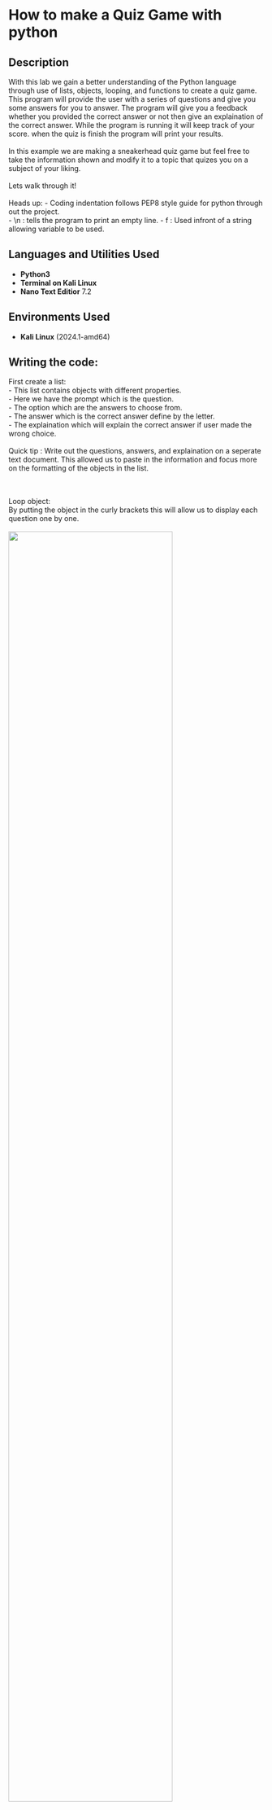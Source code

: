 <h1>How to make a Quiz Game with python</h1>


<h2>Description</h2>
With this lab we gain a better understanding of the Python language through use of lists, objects, looping, and functions to create a quiz game.
This program will provide the user with a series of questions and give you some answers for you to answer. The program will give you a feedback whether you provided the correct answer or not then give an explaination of the correct answer. While the program is running it will keep track of your score. when the quiz is finish the program will print your results. <br/>
<br/>
In this example we are making a sneakerhead quiz game but feel free to take the information shown and modify it to a topic that quizes you on a subject of your liking.  <br />
<br/>
Lets walk through it!<br/>
<br/>
Heads up:
- Coding indentation follows PEP8 style guide for python through out the project.<br/>
- \n : tells the program to print an empty line.
- f : Used infront of a string allowing variable to be used. 

<h2>Languages and Utilities Used</h2>

- <b>Python3</b>
- <b>Terminal on Kali Linux</b> 
- <b>Nano Text Editior</b> 7.2

<h2>Environments Used </h2>

- <b>Kali Linux</b> (2024.1-amd64)

<h2>Writing the code:</h2>

<p>
First create a list: <br/>
- This list contains objects with different properties.<br/>
  - Here we have the prompt which is the question.<br/>
  - The option which are the answers to choose from.<br/>
  - The answer which is the correct answer define by the letter.<br/>
  - The explaination which will explain the correct answer if user made the wrong choice.<br/>
<br/>
  Quick tip : Write out the questions, answers, and explaination on a seperate text document. This allowed us to paste in the information and focus more on the formatting of the objects in the list.<br/>
<br />
<br />

Loop object:  <br/>
By putting the object in the curly brackets this will allow us to display each question one by one.<br/>
<br />
<img src="images/1-qgame.png" height="80%" width="80%">
<br />
<br />
Define the function:  <br/>
<br />
Once the list of questions are in place, define a function. In the example below the function is run_quiz and will take the parameters of questions which will run at the end. <br/>
- Next, initialize a score variable at zero to keep track of the user score <br />
<br />
<img src="images/2-qgame.png" height="80%" width="80%">
<br />
- Create a for loop for these questions. This loops though all of the individual objects (prompt, option, answer, and explanation) where the question variable refers to each object in the array respectively.<br/>
  - Inside the loop, print the question in the terminal. Print out the question by accessing the prompt attribute of the questions object.<br/>
    Coding indentation follows PEP8 style guide for python through out the project.<br/>
    <br />
    <img src="images/3-qgame.png" height="80%" width="80%">
    <br />
  - Create another for loop inside our question loop. The variable is option and we are accessing the options attribure of the questions objects.  <br />
    This will print out the answer choices line by line.  <br />
    <img src="images/4-qgame.png" height="80%" width="80%">
    <br />
  - Lets check on our code to make sure nothing is broken. <br />
    Use the run_quiz(questions) command outside and below of defined run_quiz funtion.<br />
    <img src="images/5-qgame.png" height="80%" width="80%"><br />
    <br />
    It shoukd look like this if everything is up and running. <br />
    <br />
    <img src="images/6-qgame.png" height="80%" width="80%">
    <br />
  - Now we have to ask the user for the answer. Back in the text editor inside our defined run_quiz(questions) function, define a variable called answer and set it equal to input. Inside the input is the prompt or the question print to the user.<br />
    This allow for the program to run the inital loop and stop to wait for the users input before moving onto the next question object. <br />
    Append this function with .upper to 
    <img src="images/7-qgame.png" height="80%" width="80%">
    <br />
  - Create an if and else statement comparing to what the user input was. <br />
    When setting the if statement variable equal to, as a comparison opreator, the object definition "answer" the program prints out a string notifying that the user is correct. <br />
    When correct we also want to increment the score variable. The score += 1 takes the value of what the score and increments 1 to it and sets the new variable with that plus one compared to the previous one. <br />
    <img src="images/8-qgame.png" height="80%" width="80%">
    <br />
  - The else statement is for any other input that does not match the the object definition "answer" inside the questions object.<br />
    In this example, the print function prints out a string that notifies the user that they made the wrong choice and also an explaination of the right answer in the next line. <br />
   <img src="images/9-qgame.png" height="80%" width="80%">
    <br />
  - These lines will run for every question inside the loop until there is no more object questions to go through.<br />
    <br />
    <br />
  
Print the quiz grade:  <br/>
  - Print the score of the ending results with the variables of score and length (number of questions) inside the curly brackets.<br />
    f : Used infront of a string allowing variable to be used. <br />
    <img src="images/10-qgame.png" height="80%" width="80%">
    <br />
    <br />
Run the quiz:  <br/>
  Use the run_quiz(questions) command outside and below of defined run_quiz funtion again, it not already there. Save the program and run it back in the terminal. It shoukd look like this if everything is up and running. <br />
    <img src="images/11-qgame.png" height="80%" width="80%">
    <br />
    <br />
  There we have it! Our very own Quiz Game made of python code. Go through and take the quiz to make sure everything works.
<img src="images/12-qgame.png" height="80%" width="80%">

</p>


<h2>Lessons Learned</h2>

- <b>Create array of objects with definitions.</b><br />
- <b>Use for loops and the print function to show object on the terminal intended.</b><br />
- <b>Input function stoping the program from continuing the for loop waiting for user input.</b><br />
- <b>If and Else Statements to compare user input to right and wrong answers returning feedback to the user after each question.</b><br />



<!--
 ```diff
- text in red
+ text in green
! text in orange
# text in gray
@@ text in purple (and bold)@@
```
--!>
